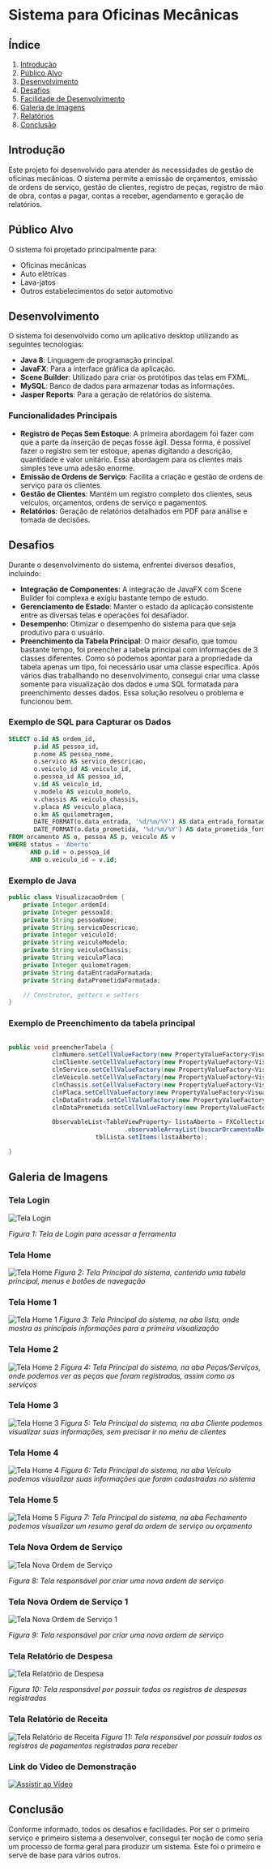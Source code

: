 # Sistema para Oficinas Mecânicas

## Índice
1. [Introdução](#introdução)
2. [Público Alvo](#público-alvo)
3. [Desenvolvimento](#desenvolvimento)
4. [Desafios](#desafios)
5. [Facilidade de Desenvolvimento](#facilidade-de-desenvolvimento)
6. [Galeria de Imagens](#galeria-de-imagens)
7. [Relatórios](#relatórios)
8. [Conclusão](#conclusão)

## Introdução
Este projeto foi desenvolvido para atender às necessidades de gestão de oficinas mecânicas. O sistema permite a emissão de orçamentos, emissão de ordens de serviço, gestão de clientes, registro de peças, registro de mão de obra, contas a pagar, contas a receber, agendamento e geração de relatórios.

## Público Alvo
O sistema foi projetado principalmente para:
- Oficinas mecânicas
- Auto elétricas
- Lava-jatos
- Outros estabelecimentos do setor automotivo

## Desenvolvimento
O sistema foi desenvolvido como um aplicativo desktop utilizando as seguintes tecnologias:
- **Java 8**: Linguagem de programação principal.
- **JavaFX**: Para a interface gráfica da aplicação.
- **Scene Builder**: Utilizado para criar os protótipos das telas em FXML.
- **MySQL**: Banco de dados para armazenar todas as informações.
- **Jasper Reports**: Para a geração de relatórios do sistema.

### Funcionalidades Principais
- **Registro de Peças Sem Estoque**: A primeira abordagem foi fazer com que a parte da inserção de peças fosse ágil. Dessa forma, é possível fazer o registro sem ter estoque, apenas digitando a descrição, quantidade e valor unitário. Essa abordagem para os clientes mais simples teve uma adesão enorme.
- **Emissão de Ordens de Serviço**: Facilita a criação e gestão de ordens de serviço para os clientes.
- **Gestão de Clientes**: Mantém um registro completo dos clientes, seus veículos, orçamentos, ordens de serviço e pagamentos.
- **Relatórios**: Geração de relatórios detalhados em PDF para análise e tomada de decisões.

## Desafios
Durante o desenvolvimento do sistema, enfrentei diversos desafios, incluindo:
- **Integração de Componentes**: A integração de JavaFX com Scene Builder foi complexa e exigiu bastante tempo de estudo.
- **Gerenciamento de Estado**: Manter o estado da aplicação consistente entre as diversas telas e operações foi desafiador.
- **Desempenho**: Otimizar o desempenho do sistema para que seja produtivo para o usuário.
- **Preenchimento da Tabela Principal**: O maior desafio, que tomou bastante tempo, foi preencher a tabela principal com informações de 3 classes diferentes. Como só podemos apontar para a propriedade da tabela apenas um tipo, foi necessário usar uma classe específica. Após vários dias trabalhando no desenvolvimento, consegui criar uma classe somente para visualização dos dados e uma SQL formatada para preenchimento desses dados. Essa solução resolveu o problema e funcionou bem.

### Exemplo de SQL para Capturar os Dados

```sql
SELECT o.id AS ordem_id, 
       p.id AS pessoa_id,
       p.nome AS pessoa_nome,
       o.servico AS servico_descricao, 
       o.veiculo_id AS veiculo_id, 
       o.pessoa_id AS pessoa_id, 
       v.id AS veiculo_id, 
       v.modelo AS veiculo_modelo, 
       v.chassis AS veiculo_chassis, 
       v.placa AS veiculo_placa, 
       o.km AS quilometragem, 
       DATE_FORMAT(o.data_entrada, '%d/%m/%Y') AS data_entrada_formatada, 
       DATE_FORMAT(o.data_prometida, '%d/%m/%Y') AS data_prometida_formatada 
FROM orcamento AS o, pessoa AS p, veiculo AS v 
WHERE status = 'Aberto' 
      AND p.id = o.pessoa_id 
      AND o.veiculo_id = v.id;

```

### Exemplo de Java
```java
public class VisualizacaoOrdem {
    private Integer ordemId;
    private Integer pessoaId;
    private String pessoaNome;
    private String servicoDescricao;
    private Integer veiculoId;
    private String veiculoModelo;
    private String veiculoChassis;
    private String veiculoPlaca;
    private Integer quilometragem;
    private String dataEntradaFormatada;
    private String dataPrometidaFormatada;

    // Construtor, getters e setters
}

```
### Exemplo de Preenchimento da tabela principal
```java

public void preencherTabela {
            clnNumero.setCellValueFactory(new PropertyValueFactory<VisualizacaoOrdem, Integer>("ordemId"));
			clnCliente.setCellValueFactory(new PropertyValueFactory<VisualizacaoOrdem, Pessoa>("pessoaNome"));
			clnServico.setCellValueFactory(new PropertyValueFactory<VisualizacaoOrdem, String>("servicoDescricao"));
			clnVeiculo.setCellValueFactory(new PropertyValueFactory<VisualizacaoOrdem, String>("veiculoModelo"));
			clnChassis.setCellValueFactory(new PropertyValueFactory<VisualizacaoOrdem, String>("veiculoChassis"));
			clnPlaca.setCellValueFactory(new PropertyValueFactory<VisualizacaoOrdem, String>("veiculoPlaca"));
			clnDataEntrada.setCellValueFactory(new PropertyValueFactory<VisualizacaoOrdem, String>("dataEntradaFormatada"));
			clnDataPrometida.setCellValueFactory(new PropertyValueFactory<VisualizacaoOrdem, String>("dataPrometidaFormatada"));

            ObservableList<TableViewProperty> listaAberto = FXCollections
								.observableArrayList(buscarOrcamentoAbertoNumero(txtBuscar));
						tblLista.setItems(listaAberto);

}            

```

## Galeria de Imagens

### Tela Login
![Tela Login](/imagens/tela_login.PNG)

*Figura 1: Tela de Login para acessar a ferramenta*

### Tela Home
![Tela Home](/imagens/tela_home.PNG)
*Figura 2: Tela Principal do sistema, contendo uma tabela principal, menus e botões de navegação*

### Tela Home 1
![Tela Home 1](/imagens/tela_home_1.PNG)
*Figura 3: Tela Principal do sistema, na aba lista, onde mostra as principais informações para a primeira visualização*

### Tela Home 2
![Tela Home 2](/imagens/tela_home_2.PNG)
*Figura 4: Tela Principal do sistema, na aba Peças/Serviços, onde podemos ver as peças que foram registradas, assim como os serviços*

### Tela Home 3
![Tela Home 3](/imagens/tela_home_3.PNG)
*Figura 5: Tela Principal do sistema, na aba Cliente podemos visualizar suas informações, sem precisar ir no menu de clientes*

### Tela Home 4
![Tela Home 4](/imagens/tela_home_4.PNG)
*Figura 6: Tela Principal do sistema, na aba Veículo podemos visualizar suas informações que foram cadastradas no sistema*

### Tela Home 5
![Tela Home 5](/imagens/tela_home_5.PNG)
*Figura 7: Tela Principal do sistema, na aba Fechamento podemos visualizar um resumo geral da ordem de serviço ou orçamento*

### Tela Nova Ordem de Serviço
![Tela Nova Ordem de Serviço](/imagens/tela_nova_ordem_servico.PNG)

*Figura 8: Tela responsável por criar uma nova ordem de serviço*

### Tela Nova Ordem de Serviço 1
![Tela Nova Ordem de Serviço 1](/imagens/tela_nova_ordem_servico_1.PNG)

*Figura 9: Tela responsável por criar uma nova ordem de serviço*

### Tela Relatório de Despesa
![Tela Relatório de Despesa](/imagens/tela_relatorio_despesa.PNG)

*Figura 10: Tela responsável por possuir todos os registros de despesas registradas*

### Tela Relatório de Receita
![Tela Relatório de Receita](/imagens/tela_relatorio_receita.PNG)
*Figura 11: Tela responsável por possuir todos os registros de pagamentos registrados para receber*

### Link do Video de Demonstração
[![Assistir ao Vídeo](https://drive.google.com/uc?export=view&id=1x_GjdwsO35NOKbygtu7FJbyxpoLVbL0a)](https://drive.google.com/file/d/1x_GjdwsO35NOKbygtu7FJbyxpoLVbL0a/view?usp=sharing "Clique aqui para assistir ao vídeo")


## Conclusão 
Conforme informado, todos os desafios e facilidades. Por ser o primeiro serviço e primeiro sistema a desenvolver, consegui ter noção de como seria um processo de forma geral para produzir um sistema. Este foi o primeiro e serve de base para vários outros.
